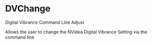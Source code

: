 # DVChange
Digital Vibrance Command Line Adjust

Allows the user to change the NVidea Digital Vibrance Setting via the command line
